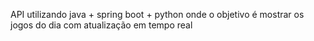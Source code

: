 API utilizando java + spring boot + python onde o objetivo é mostrar os jogos do dia com atualização em tempo real
